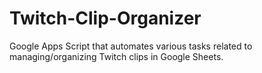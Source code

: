 # Twitch-Clip-Organizer
Google Apps Script that automates various tasks related to managing/organizing Twitch clips in Google Sheets.
